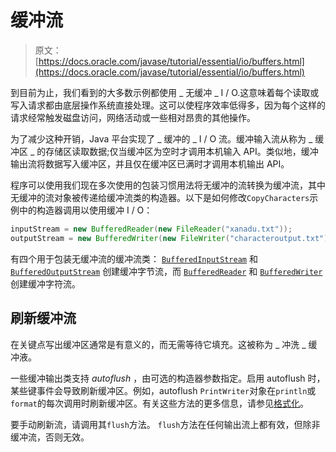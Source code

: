 # 缓冲流

> 原文： [https://docs.oracle.com/javase/tutorial/essential/io/buffers.html](https://docs.oracle.com/javase/tutorial/essential/io/buffers.html)

到目前为止，我们看到的大多数示例都使用 _ 无缓冲 _ I / O.这意味着每个读取或写入请求都由底层操作系统直接处理。这可以使程序效率低得多，因为每个这样的请求经常触发磁盘访问，网络活动或一些相对昂贵的其他操作。

为了减少这种开销，Java 平台实现了 _ 缓冲的 _ I / O 流。缓冲输入流从称为 _ 缓冲区 _ 的存储区读取数据;仅当缓冲区为空时才调用本机输入 API。类似地，缓冲输出流将数据写入缓冲区，并且仅在缓冲区已满时才调用本机输出 API。

程序可以使用我们现在多次使用的包装习惯用法将无缓冲的流转换为缓冲流，其中无缓冲的流对象被传递给缓冲流类的构造器。以下是如何修改`CopyCharacters`示例中的构造器调用以使用缓冲 I / O：

```java
inputStream = new BufferedReader(new FileReader("xanadu.txt"));
outputStream = new BufferedWriter(new FileWriter("characteroutput.txt"));

```

有四个用于包装无缓冲流的缓冲流类： [`BufferedInputStream`](https://docs.oracle.com/javase/8/docs/api/java/io/BufferedInputStream.html) 和 [`BufferedOutputStream`](https://docs.oracle.com/javase/8/docs/api/java/io/BufferedOutputStream.html) 创建缓冲字节流，而 [`BufferedReader`](https://docs.oracle.com/javase/8/docs/api/java/io/BufferedReader.html) 和 [`BufferedWriter`](https://docs.oracle.com/javase/8/docs/api/java/io/BufferedWriter.html) 创建缓冲字符流。

## 刷新缓冲流

在关键点写出缓冲区通常是有意义的，而无需等待它填充。这被称为 _ 冲洗 _ 缓冲液。

一些缓冲输出类支持 _autoflush_ ，由可选的构造器参数指定。启用 autoflush 时，某些键事件会导致刷新缓冲区。例如，autoflush `PrintWriter`对象在`println`或`format`的每次调用时刷新缓冲区。有关这些方法的更多信息，请参见[格式化](formatting.html)。

要手动刷新流，请调用其`flush`方法。 `flush`方法在任何输出流上都有效，但除非缓冲流，否则无效。